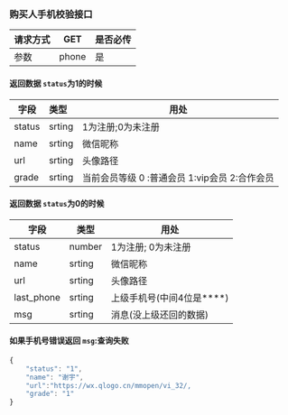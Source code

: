 ### 购买人手机校验接口 

| 请求方式 | GET   | 是否必传 |
| -------- | ----- | -------- |
| 参数     | phone | 是       |

#### 返回数据 `status`为1的时候

| 字段   | 类型   | 用处                                          |
| ------ | :----- | --------------------------------------------- |
| status | srting | 1为注册;0为未注册                             |
| name   | srting | 微信昵称                                      |
| url    | srting | 头像路径                                      |
| grade  | srting | 当前会员等级 0 :普通会员 1:vip会员 2:合作会员 |

#### 返回数据 `status`为0的时候

| 字段       | 类型   | 用处                      |
| ---------- | ------ | ------------------------- |
| status     | number | 1为注册; 0为未注册        |
| name       | srting | 微信昵称                  |
| url        | srting | 头像路径                  |
| last_phone | srting | 上级手机号(中间4位是****) |
| msg        | srting | 消息(没上级还回的数据)    |

#### 如果手机号错误返回 `msg`:查询失败

```javascript
{
    "status": "1",
    "name": "谢宇",
    "url":"https://wx.qlogo.cn/mmopen/vi_32/,
    "grade": "1"
}
```

